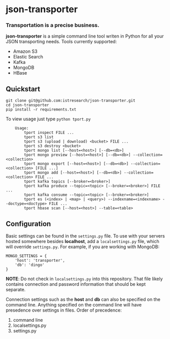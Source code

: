 # json-transporter
### Transportation is a precise business.

**json-transporter** is a simple command line tool writen in Python for all your JSON transporting needs.  Tools currently supported:

- Amazon S3
- Elastic Search
- Kafka
- MongoDB
- HBase

## Quickstart
```
git clone git@github.com:istresearch/json-transporter.git
cd json-transporter
pip install -r requirements.txt
```
To view usage just type `python tport.py`
```
    Usage:
        tport inspect FILE ...
        tport s3 list
        tport s3 (upload | download) <bucket> FILE ...
        tport s3 destroy <bucket>
        tport mongo list [--host=<host>] [--db=<db>]
        tport mongo preview [--host=<host>] [--db=<db>] --collection=<collection>
        tport mongo export [--host=<host>] [--db=<db>] --collection=<collection> [FILE ...]
        tport mongo add [--host=<host>] [--db=<db>] --collection=<collection> FILE ...
        tport kafka topics [--broker=<broker>]
        tport kafka produce --topic=<topic> [--broker=<broker>] FILE ...
        tport kafka consume --topic=<topic> [--broker=<broker>]
        tport es (<index> | <map> | <query>) --indexname=<indexname> --doctype=<doctype> FILE ...
        tport hbase scan [--host=<host>] --table=<table>
```

## Configuration
Basic settings can be found in the `settings.py` file.  To use with your servers hosted somewhere besides **localhost**, add a `localsettings.py` file, which will override `settings.py`.  For example, if you are working with MongoDB:

```
MONGO_SETTINGS = {
    'host': 'transporter',
    'db': 'dingo'
}
```

**NOTE**:  Do not check in `localsettings.py` into this repository.  That file likely contains connection and password information that should be kept separate.

Connection settings such as the **host** and **db** can also be specified on the command line.  Anything specified on the command line will have presedence over settings in files.  Order of precedence:  

1.  command line
2.  localsettings.py
3.  settings.py

